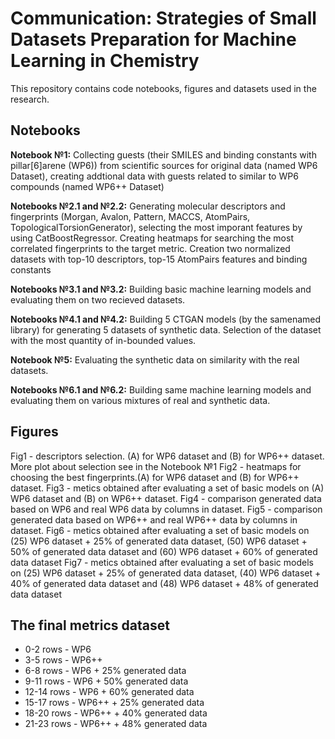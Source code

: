 # Communication: Strategies of Small Datasets Preparation for Machine Learning in Chemistry 
This repository contains code notebooks, figures and datasets used in the research.

## Notebooks
**Notebook №1:** Collecting guests (their SMILES and binding constants with pillar[6]arene (WP6)) from scientific sources for original data (named WP6 Dataset), creating addtional data with guests related to similar to WP6 compounds (named WP6++ Dataset)

**Notebooks №2.1 and №2.2:** Generating molecular descriptors and fingerprints (Morgan, Avalon, Pattern, MACCS, AtomPairs, TopologicalTorsionGenerator), selecting the most imporant features by using CatBoostRegressor. Creating heatmaps for searching the most correlated fingerprints to the target metric. Creation two normalized datasets with top-10 descriptors, top-15 AtomPairs features and binding constants

**Notebooks №3.1 and №3.2:** Building basic machine learning models and evaluating them on two recieved datasets.

**Notebooks №4.1 and №4.2:** Building 5 CTGAN models (by the samenamed library) for generating 5  datasets of synthetic data. Selection of the dataset with the most quantity of  in-bounded values.

**Notebook №5:** Evaluating the synthetic data on similarity with the real datasets. 

**Notebooks №6.1 and №6.2:** Building same machine learning models and evaluating them on various mixtures of real and synthetic data.

## Figures
Fig1 - descriptors selection. (A) for WP6 dataset and (B) for WP6++ dataset. More plot about selection see in the Notebook №1
Fig2 - heatmaps for choosing the best fingerprints.(A) for WP6 dataset and (B) for WP6++ dataset.
Fig3 - metics obtained after evaluating a set of basic models on (A) WP6 dataset and (B) on WP6++ dataset.
Fig4 - comparison generated data based on WP6 and real WP6 data by columns in dataset.
Fig5 - comparison generated data based on WP6++ and real WP6++ data by columns in dataset.
Fig6 - metics obtained after evaluating a set of basic models on (25) WP6 dataset + 25% of generated data dataset, (50) WP6 dataset + 50% of generated data dataset and (60) WP6 dataset + 60% of generated data dataset
Fig7 - metics obtained after evaluating a set of basic models on (25) WP6 dataset + 25% of generated data dataset, (40) WP6 dataset + 40% of generated data dataset and (48) WP6 dataset + 48% of generated data dataset

## The final metrics dataset
* 0-2 rows - WP6
* 3-5 rows - WP6++
* 6-8 rows - WP6 + 25% generated data
* 9-11 rows - WP6 + 50% generated data
* 12-14 rows - WP6 + 60% generated data
* 15-17 rows - WP6++ + 25% generated data
* 18-20 rows - WP6++ + 40% generated data
* 21-23 rows - WP6++ + 48% generated data
